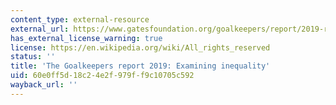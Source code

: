 ```yaml
---
content_type: external-resource
external_url: https://www.gatesfoundation.org/goalkeepers/report/2019-report/#ExaminingInequality
has_external_license_warning: true
license: https://en.wikipedia.org/wiki/All_rights_reserved
status: ''
title: 'The Goalkeepers report 2019: Examining inequality'
uid: 60e0ff5d-18c2-4e2f-979f-f9c10705c592
wayback_url: ''
---
```

